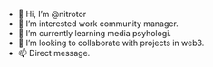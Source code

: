 - 👋 Hi, I’m @nitrotor
- 👀 I’m interested work community manager.
- 🌱 I’m currently learning media psyhologi.
- 💞️ I’m looking to collaborate with projects in web3.
- 📫 Direct message. 

<!---
nitrotor/nitrotor is a ✨ special ✨ repository because its `README.md` (this file) appears on your GitHub profile.
You can click the Preview link to take a look at your changes.
--->
